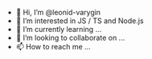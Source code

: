 - 👋 Hi, I’m @leonid-varygin
- 👀 I’m interested in JS / TS and Node.js
- 🌱 I’m currently learning ...
- 💞️ I’m looking to collaborate on ...
- 📫 How to reach me ...

<!---
leonid-varygin/leonid-varygin is a ✨ special ✨ repository because its `README.md` (this file) appears on your GitHub profile.
You can click the Preview link to take a look at your changes.
--->
